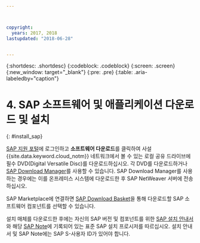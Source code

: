 ```yaml
---



copyright:
  years: 2017, 2018
lastupdated: "2018-06-28"


---
```


{:shortdesc: .shortdesc}
{:codeblock: .codeblock}
{:screen: .screen}
{:new_window: target="_blank"}
{:pre: .pre}
{:table: .aria-labeledby="caption"}

# 4. SAP 소프트웨어 및 애플리케이션 다운로드 및 설치
{: #install_sap}

[SAP 지원 포털](https://support.sap.com/en/index.html)에 로그인하고 **소프트웨어 다운로드**를 클릭하여 사설 {{site.data.keyword.cloud_notm}} 네트워크에서 볼 수 있는 로컬 공유 드라이브에 필수 DVD(Digital Versatile Disc)를 다운로드하십시오. 각 DVD를 다운로드하거나 [SAP Download Manager](https://support.sap.com/software/download-manager/help.html)를 사용할 수 있습니다. SAP Download Manager를 사용하는 경우에는 이를 온프레미스 시스템에 다운로드한 후 SAP NetWeaver 서버에 전송하십시오. 

SAP Marketplace에 연결하면 [SAP Download Basket](https://websmp210.sap-ag.de/~sapidp/002006825000000233112001/)을 통해 다운로드할 SAP 소프트웨어 컴포넌트를 선택할 수 있습니다.

설치 매체를 다운로드한 후에는 자신의 SAP 버전 및 컴포넌트를 위한 [SAP 설치 안내서](https://service.sap.com/instguides)와 해당 [SAP Note](https://support.sap.com/notes)에 기록되어 있는 표준 SAP 설치 프로시저를 따르십시오. 설치 안내서 및 SAP Note에는 SAP S-사용자 ID가 있어야 합니다.


